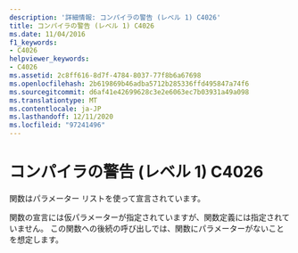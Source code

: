 ```yaml
---
description: '詳細情報: コンパイラの警告 (レベル 1) C4026'
title: コンパイラの警告 (レベル 1) C4026
ms.date: 11/04/2016
f1_keywords:
- C4026
helpviewer_keywords:
- C4026
ms.assetid: 2c8ff616-8d7f-4784-8037-77f8b6a67698
ms.openlocfilehash: 2b619869b46adba5712b285336ffd495847a74f6
ms.sourcegitcommit: d6af41e42699628c3e2e6063ec7b03931a49a098
ms.translationtype: MT
ms.contentlocale: ja-JP
ms.lasthandoff: 12/11/2020
ms.locfileid: "97241496"
---
```

# <a name="compiler-warning-level-1-c4026"></a>コンパイラの警告 (レベル 1) C4026

関数はパラメーター リストを使って宣言されています。

関数の宣言には仮パラメーターが指定されていますが、関数定義には指定されていません。 この関数への後続の呼び出しでは、関数にパラメーターがないことを想定します。
